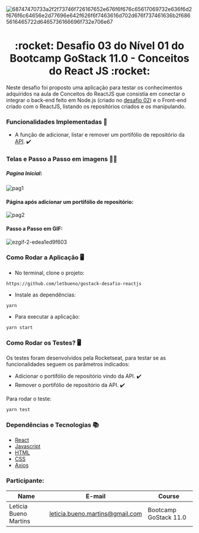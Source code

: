 
![68747470733a2f2f73746f726167652e676f6f676c65617069732e636f6d2f676f6c64656e2d77696e642f626f6f7463616d702d676f737461636b2f6865616465722d6465736166696f732e706e67](https://user-images.githubusercontent.com/50913322/87230209-c2d41600-c384-11ea-9339-71a8deacfccc.png)


<h1 align="center">:rocket: Desafio 03 do Nível 01 do Bootcamp GoStack 11.0 - Conceitos do React JS :rocket:</h1>

Neste desafio foi proposto uma aplicação para testar os conhecimentos adquiridos na aula de Conceitos do ReactJS que consistia em conectar 
o integrar o back-end feito em Node.js (criado no [desafio 02](https://github.com/letbueno/gostack-desafio-nodejs)) e o Front-end criado com o ReactJS, listando os repositórios criados e os manipulando.

### Funcionalidades Implementadas :bookmark_tabs:
- A função de adicionar, listar e remover um portifólio de repositório da [API](https://github.com/letbueno/gostack-desafio-nodejs). :heavy_check_mark:


### Telas e Passo a Passo em imagens 	:technologist:
##### Pagina Inicial:

![pag1](https://user-images.githubusercontent.com/50913322/87250447-2587e900-c43b-11ea-818a-ebfcaf97fb6d.jpg)

#### Página após adicionar um portifólio de repositório:

![pag2](https://user-images.githubusercontent.com/50913322/87250394-d3df5e80-c43a-11ea-997b-d22f2f9543d6.jpg)


#### Passo a Passo em GIF:
![ezgif-2-edea1ed9f603](https://user-images.githubusercontent.com/50913322/87250515-d42c2980-c43b-11ea-97ab-d0d9d8f7634c.gif)



### Como Rodar a Aplicação :desktop_computer:


- No terminal, clone o projeto:

```
https://github.com/letbueno/gostack-desafio-reactjs
```

- Instale as dependências:
```
yarn 
```

- Para executar a aplicação:
```
yarn start
```
### Como Rodar os Testes? :desktop_computer:
Os testes foram desenvolvidos pela Rocketseat, para testar se as funcionalidades seguem os parâmetros indicados:
- Adicionar o portifólio de repositório vindo da API. :heavy_check_mark:
- Remover o portifólio de repositório da API. :heavy_check_mark:


Para rodar o teste:
```
yarn test
```
### Dependências e Tecnologias :books: 
- [React](https://pt-br.reactjs.org/docs/getting-started.html)
- [Javascript](https://devdocs.io/javascript/)
- [HTML](https://devdocs.io/html/)
- [CSS](https://devdocs.io/css/)
- [Axios](https://github.com/axios/axios)


### Participante: 
|Name|E-mail|Course|
| -------- | -------- | -------- |
|Leticia Bueno Martins|leticia.bueno.martins@gmail.com|Bootcamp GoStack 11.0|
